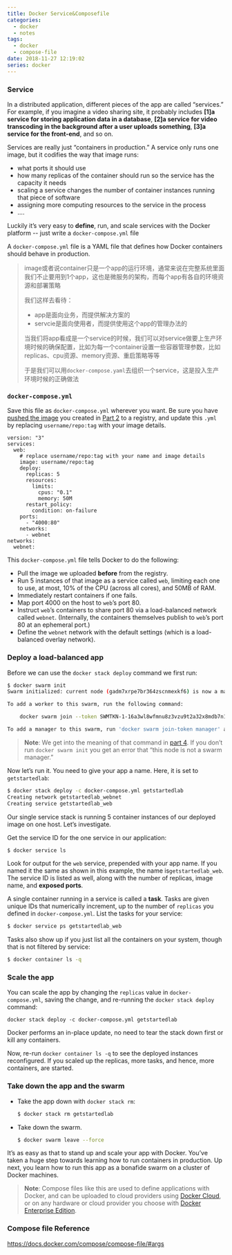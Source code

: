 ```yaml
---
title: Docker Service&Composefile
categories:
  - docker
  - notes
tags:
  - docker
  - compose-file
date: 2018-11-27 12:19:02
series: docker
---
```




### Service

In a distributed application, different pieces of the app are called “services.” For example, if you imagine a video sharing site, it probably includes **[1]a service for storing application data in a database**, **[2]a service for video transcoding in the background after a user uploads something**, **[3]a service for the front-end**, and so on.

Services are really just “containers in production.” A service only runs one image, but it codifies the way that image runs:

- what ports it should use
- how many replicas of the container should run so the service has the capacity it needs
- scaling a service changes the number of container instances running that piece of software
- assigning more computing resources to the service in the process
- ....

Luckily it’s very easy to **define**, run, and scale services with the Docker platform -- just write a `docker-compose.yml` file

A `docker-compose.yml` file is a YAML file that defines how Docker containers should behave in production.

> image或者说container只是一个app的运行环境，通常来说在完整系统里面我们不止要用到1个app，这也是微服务的架构，而每个app有各自的环境资源和部署策略
>
> 我们这样去看待：
>
> - app是面向业务，而提供解决方案的
> - servcie是面向使用者，而提供使用这个app的管理办法的
>
> 当我们将app看成是一个service的时候，我们可以对service做要上生产环境时候的确保配置，比如为每一个container设置一些容器管理参数，比如replicas、cpu资源、memory资源、重启策略等等
>
> 于是我们可以用`docker-compose.yaml`去组织一个service，这是投入生产环境时候的正确做法

### `docker-compose.yml`

Save this file as `docker-compose.yml` wherever you want. Be sure you have [pushed the image](https://docs.docker.com/get-started/part2/#share-your-image) you created in [Part 2](https://docs.docker.com/get-started/part2/) to a registry, and update this `.yml` by replacing `username/repo:tag` with your image details.

```
version: "3"
services:
  web:
    # replace username/repo:tag with your name and image details
    image: username/repo:tag
    deploy:
      replicas: 5
      resources:
        limits:
          cpus: "0.1"
          memory: 50M
      restart_policy:
        condition: on-failure
    ports:
      - "4000:80"
    networks:
      - webnet
networks:
  webnet:
```

This `docker-compose.yml` file tells Docker to do the following:

- Pull the image we uploaded **before** from the registry.
- Run 5 instances of that image as a service called `web`, limiting each one to use, at most, 10% of the CPU (across all cores), and 50MB of RAM.
- Immediately restart containers if one fails.
- Map port 4000 on the host to `web`’s port 80.
- Instruct `web`’s containers to share port 80 via a load-balanced network called `webnet`. (Internally, the containers themselves publish to `web`’s port 80 at an ephemeral port.)
- Define the `webnet` network with the default settings (which is a load-balanced overlay network).

### Deploy a load-balanced app

Before we can use the `docker stack deploy` command we first run:

```bash
$ docker swarm init
Swarm initialized: current node (gadm7xrpe7br364zscnmexkf6) is now a manager.

To add a worker to this swarm, run the following command:

    docker swarm join --token SWMTKN-1-16a3wl8wfmnu8z3vzu9t2a32x8mdb7n1c25ehkqbdfxtn1g6s9-8f5x4jehjlffr957k35euvojz 10.169.161.227:2377

To add a manager to this swarm, run 'docker swarm join-token manager' and follow the instructions.
```

> **Note**: We get into the meaning of that command in [part 4](https://docs.docker.com/get-started/part4/). If you don’t run `docker swarm init` you get an error that “this node is not a swarm manager.”

Now let’s run it. You need to give your app a name. Here, it is set to `getstartedlab`:

```bash
$ docker stack deploy -c docker-compose.yml getstartedlab
Creating network getstartedlab_webnet
Creating service getstartedlab_web
```

Our single service stack is running 5 container instances of our deployed image on one host. Let’s investigate.

Get the service ID for the one service in our application:

```bash
$ docker service ls
```

Look for output for the `web` service, prepended with your app name. If you named it the same as shown in this example, the name is`getstartedlab_web`. The service ID is listed as well, along with the number of replicas, image name, and **exposed ports**.

A single container running in a service is called a **task**. Tasks are given unique IDs that numerically increment, up to the number of `replicas` you defined in `docker-compose.yml`. List the tasks for your service:

```bash
$ docker service ps getstartedlab_web
```

Tasks also show up if you just list all the containers on your system, though that is not filtered by service:

```bash
$ docker container ls -q
```

### Scale the app

You can scale the app by changing the `replicas` value in `docker-compose.yml`, saving the change, and re-running the `docker stack deploy` command:

```
docker stack deploy -c docker-compose.yml getstartedlab
```

Docker performs an in-place update, no need to tear the stack down first or kill any containers.

Now, re-run `docker container ls -q` to see the deployed instances reconfigured. If you scaled up the replicas, more tasks, and hence, more containers, are started.

### Take down the app and the swarm

- Take the app down with `docker stack rm`:

  ```bash
  $ docker stack rm getstartedlab
  ```

- Take down the swarm.

  ```bash
  $ docker swarm leave --force
  ```

It’s as easy as that to stand up and scale your app with Docker. You’ve taken a huge step towards learning how to run containers in production. Up next, you learn how to run this app as a bonafide swarm on a cluster of Docker machines.

> **Note**: Compose files like this are used to define applications with Docker, and can be uploaded to cloud providers using [Docker Cloud](https://docs.docker.com/docker-cloud/), or on any hardware or cloud provider you choose with [Docker Enterprise Edition](https://www.docker.com/enterprise-edition).


### Compose file Reference

https://docs.docker.com/compose/compose-file/#args